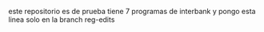 este repositorio es de prueba
tiene 7 programas de interbank
y pongo esta linea solo en la branch reg-edits
